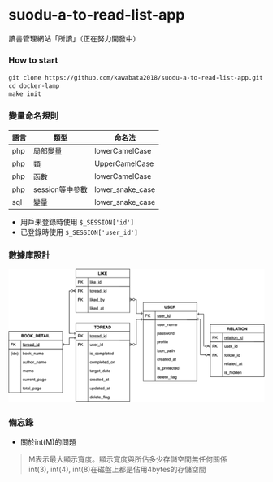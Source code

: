# suodu-a-to-read-list-app
讀書管理網站「所讀」（正在努力開發中）

### How to start
```
git clone https://github.com/kawabata2018/suodu-a-to-read-list-app.git
cd docker-lamp
make init
```

### 變量命名規則
| 語言 | 類型 | 命名法 |
|---|---|---|
| php | 局部變量 | lowerCamelCase |
| php | 類 | UpperCamelCase |
| php | 函數 | lowerCamelCase |
| php | session等中參數 | lower_snake_case |
| sql | 變量 | lower_snake_case |

- 用戶未登錄時使用 `$_SESSION['id']`
- 已登錄時使用 `$_SESSION['user_id']`

### 數據庫設計
![ER図](draft/ERDiagram.png)

### 備忘錄
- 關於int(M)的問題
> M表示最大顯示寬度。顯示寬度與所佔多少存儲空間無任何關係  
> int(3), int(4), int(8)在磁盤上都是佔用4bytes的存儲空間  
